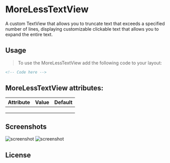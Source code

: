 # MoreLessTextView

A custom TextView that allows you to truncate text that exceeds a specified number of lines, displaying customizable clickable text that allows you to expand the entire text.

## Usage

> To use the MoreLessTextView add the following code to your layout:

```xml
<!-- Code here -->
```    

## MoreLessTextView attributes:

| **Attribute** | **Value** | **Default** |
|:-------------:|:---------:|:-----------:|
|               |           |             |
|               |           |             |
|               |           |             |

## Screenshots

![screenshot](screenshots/collapsed.png)
![screenshot](screenshots/expanded.png)

## License
